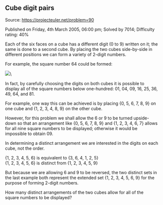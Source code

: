 Cube digit pairs
----------------

Source: https://projecteuler.net/problem=90

Published on Friday, 4th March 2005, 06:00 pm; Solved by 7014;
Difficulty rating: 40%

Each of the six faces on a cube has a different digit (0 to 9) written
on it; the same is done to a second cube. By placing the two cubes
side-by-side in different positions we can form a variety of 2-digit
numbers.

For example, the square number 64 could be formed:

![](project/images/p090.gif)\

In fact, by carefully choosing the digits on both cubes it is possible
to display all of the square numbers below one-hundred: 01, 04, 09, 16,
25, 36, 49, 64, and 81.

For example, one way this can be achieved is by placing {0, 5, 6, 7, 8,
9} on one cube and {1, 2, 3, 4, 8, 9} on the other cube.

However, for this problem we shall allow the 6 or 9 to be turned
upside-down so that an arrangement like {0, 5, 6, 7, 8, 9} and {1, 2, 3,
4, 6, 7} allows for all nine square numbers to be displayed; otherwise
it would be impossible to obtain 09.

In determining a distinct arrangement we are interested in the digits on
each cube, not the order.

{1, 2, 3, 4, 5, 6} is equivalent to {3, 6, 4, 1, 2, 5}\
 {1, 2, 3, 4, 5, 6} is distinct from {1, 2, 3, 4, 5, 9}

But because we are allowing 6 and 9 to be reversed, the two distinct
sets in the last example both represent the extended set {1, 2, 3, 4, 5,
6, 9} for the purpose of forming 2-digit numbers.

How many distinct arrangements of the two cubes allow for all of the
square numbers to be displayed?
